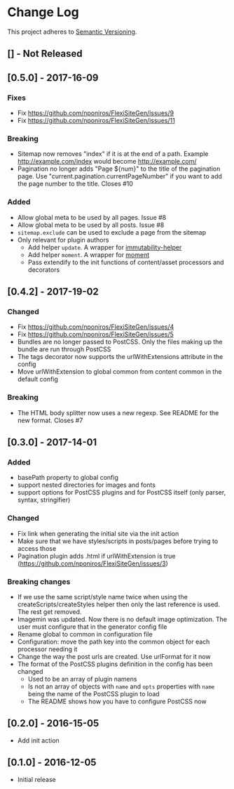 # Change Log
This project adheres to [Semantic Versioning](http://semver.org/).

## [] - Not Released

## [0.5.0] - 2017-16-09

### Fixes

* Fix https://github.com/nponiros/FlexiSiteGen/issues/9
* Fix https://github.com/nponiros/FlexiSiteGen/issues/11

### Breaking

* Sitemap now removes "index" if it is at the end of a path. Example http://example.com/index would become http://example.com/
* Pagination no longer adds "Page ${num}" to the title of the pagination page. Use "current.pagination.currentPageNumber" if you want to add the page number to the title. Closes #10

### Added

* Allow global meta to be used by all pages. Issue #8
* Allow global meta to be used by all posts. Issue #8
* `sitemap.exclude` can be used to exclude a page from the sitemap
* Only relevant for plugin authors
  * Add helper `update`. A wrapper for [immutability-helper](https://github.com/kolodny/immutability-helper)
  * Add helper `moment`. A wrapper for [moment](https://momentjs.com)
  * Pass extendify to the init functions of content/asset processors and decorators

## [0.4.2] - 2017-19-02

### Changed

* Fix https://github.com/nponiros/FlexiSiteGen/issues/4
* Fix https://github.com/nponiros/FlexiSiteGen/issues/5
* Bundles are no longer passed to PostCSS. Only the files making up the bundle are run through PostCSS
* The tags decorator now supports the urlWithExtensions attribute in the config
* Move urlWithExtension to global common from content common in the default config

### Breaking

* The HTML body splitter now uses a new regexp. See README for the new format. Closes #7

## [0.3.0] - 2017-14-01

### Added

* basePath property to global config
* support nested directories for images and fonts
* support options for PostCSS plugins and for PostCSS itself (only parser, syntax, stringifier)

### Changed

* Fix link when generating the initial site via the init action
* Make sure that we have styles/scripts in posts/pages before trying to access those
* Pagination plugin adds .html if urlWithExtension is true (https://github.com/nponiros/FlexiSiteGen/issues/3)

### Breaking changes

* If we use the same script/style name twice when using the createScripts/createStyles helper then only the last reference is used. The rest get removed.
* Imagemin was updated. Now there is no default image optimization. The user must configure that in the generator config file
* Rename global to common in configuration file
* Configuration: move the path key into the common object for each processor needing it
* Change the way the post urls are created. Use urlFormat for it now
* The format of the PostCSS plugins definition in the config has been changed
  * Used to be an array of plugin namens
  * Is not an array of objects with `name` and `opts` properties with `name` being the name of the PostCSS plugin to load
  * The README shows how you have to configure PostCSS now

## [0.2.0] - 2016-15-05

* Add init action

## [0.1.0] - 2016-12-05

* Initial release
